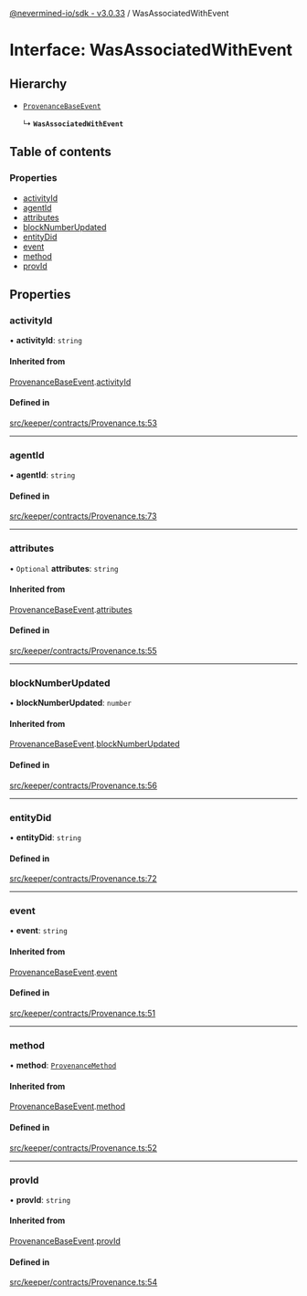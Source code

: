 [@nevermined-io/sdk - v3.0.33](../code-reference.md) / WasAssociatedWithEvent

# Interface: WasAssociatedWithEvent

## Hierarchy

- [`ProvenanceBaseEvent`](ProvenanceBaseEvent.md)

  ↳ **`WasAssociatedWithEvent`**

## Table of contents

### Properties

- [activityId](WasAssociatedWithEvent.md#activityid)
- [agentId](WasAssociatedWithEvent.md#agentid)
- [attributes](WasAssociatedWithEvent.md#attributes)
- [blockNumberUpdated](WasAssociatedWithEvent.md#blocknumberupdated)
- [entityDid](WasAssociatedWithEvent.md#entitydid)
- [event](WasAssociatedWithEvent.md#event)
- [method](WasAssociatedWithEvent.md#method)
- [provId](WasAssociatedWithEvent.md#provid)

## Properties

### activityId

• **activityId**: `string`

#### Inherited from

[ProvenanceBaseEvent](ProvenanceBaseEvent.md).[activityId](ProvenanceBaseEvent.md#activityid)

#### Defined in

[src/keeper/contracts/Provenance.ts:53](https://github.com/nevermined-io/sdk-js/blob/3d639fcb0e672437e35812b11fb840dbd7e96061/src/keeper/contracts/Provenance.ts#L53)

---

### agentId

• **agentId**: `string`

#### Defined in

[src/keeper/contracts/Provenance.ts:73](https://github.com/nevermined-io/sdk-js/blob/3d639fcb0e672437e35812b11fb840dbd7e96061/src/keeper/contracts/Provenance.ts#L73)

---

### attributes

• `Optional` **attributes**: `string`

#### Inherited from

[ProvenanceBaseEvent](ProvenanceBaseEvent.md).[attributes](ProvenanceBaseEvent.md#attributes)

#### Defined in

[src/keeper/contracts/Provenance.ts:55](https://github.com/nevermined-io/sdk-js/blob/3d639fcb0e672437e35812b11fb840dbd7e96061/src/keeper/contracts/Provenance.ts#L55)

---

### blockNumberUpdated

• **blockNumberUpdated**: `number`

#### Inherited from

[ProvenanceBaseEvent](ProvenanceBaseEvent.md).[blockNumberUpdated](ProvenanceBaseEvent.md#blocknumberupdated)

#### Defined in

[src/keeper/contracts/Provenance.ts:56](https://github.com/nevermined-io/sdk-js/blob/3d639fcb0e672437e35812b11fb840dbd7e96061/src/keeper/contracts/Provenance.ts#L56)

---

### entityDid

• **entityDid**: `string`

#### Defined in

[src/keeper/contracts/Provenance.ts:72](https://github.com/nevermined-io/sdk-js/blob/3d639fcb0e672437e35812b11fb840dbd7e96061/src/keeper/contracts/Provenance.ts#L72)

---

### event

• **event**: `string`

#### Inherited from

[ProvenanceBaseEvent](ProvenanceBaseEvent.md).[event](ProvenanceBaseEvent.md#event)

#### Defined in

[src/keeper/contracts/Provenance.ts:51](https://github.com/nevermined-io/sdk-js/blob/3d639fcb0e672437e35812b11fb840dbd7e96061/src/keeper/contracts/Provenance.ts#L51)

---

### method

• **method**: [`ProvenanceMethod`](../enums/ProvenanceMethod.md)

#### Inherited from

[ProvenanceBaseEvent](ProvenanceBaseEvent.md).[method](ProvenanceBaseEvent.md#method)

#### Defined in

[src/keeper/contracts/Provenance.ts:52](https://github.com/nevermined-io/sdk-js/blob/3d639fcb0e672437e35812b11fb840dbd7e96061/src/keeper/contracts/Provenance.ts#L52)

---

### provId

• **provId**: `string`

#### Inherited from

[ProvenanceBaseEvent](ProvenanceBaseEvent.md).[provId](ProvenanceBaseEvent.md#provid)

#### Defined in

[src/keeper/contracts/Provenance.ts:54](https://github.com/nevermined-io/sdk-js/blob/3d639fcb0e672437e35812b11fb840dbd7e96061/src/keeper/contracts/Provenance.ts#L54)
